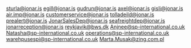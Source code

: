 sturla@jonar.is
egill@jonar.is
gudrun@jonar.is
axel@jonar.is
gisli@jonar.is
air.imp@jonar.is
customerservice@jonar.is
tolladeild@jonar.is
prealert@jonar.is
JonarSalesDep@jonar.is
seafreightdep@jonar.is
jonarreception@jonar.is
reykjavik@bws.dk
Anjnee@sp-international.co.uk
Natasha@sp-international.co.uk
operations@sp-international.co.uk
warehpusespi@sp-international.co.uk
Marta.Musak@zing.com.pl
